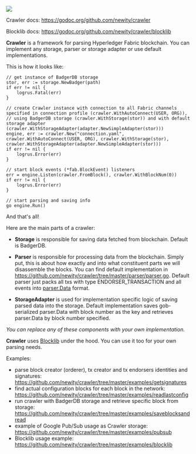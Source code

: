 ![](https://github.com/newity/crawler/workflows/unit-tests/badge.svg)

Crawler docs: https://godoc.org/github.com/newity/crawler

Blocklib docs: https://godoc.org/github.com/newity/crawler/blocklib

**Crawler** is a framework for parsing Hyperledger Fabric blockchain. You can implement any storage, parser or storage adapter or use default implementations. 

This is how it looks like:

    // get instance of BadgerDB storage
    stor, err := storage.NewBadger(path)
    if err != nil {
    	logrus.Fatal(err)
    }
    
    // create Crawler instance with connection to all Fabric channels specified in connection profile (crawler.WithAutoConnect(USER, ORG)),
    // using BadgerDB storage (crawler.WithStorage(stor)) and with default storage adapter (crawler.WithStorageAdapter(adapter.NewSimpleAdapter(stor)))
    engine, err := crawler.New("connection.yaml", crawler.WithAutoConnect(USER, ORG), crawler.WithStorage(stor), crawler.WithStorageAdapter(adapter.NewSimpleAdapter(stor)))
	if err != nil {
		logrus.Error(err)
	}

    // start block events (*fab.BlockEvent) listeners
	err = engine.Listen(crawler.FromBlock(), crawler.WithBlockNum(0))
	if err != nil {
		logrus.Error(err)
	}

    // start parsing and saving info
	go engine.Run()

And that's all!

Here are the main parts of a crawler:

- **Storage** is responsible for saving data fetched from blockchain. Default is BadgerDB. 

- **Parser** is responsible for processing data from the blockchain. Simply put, this is about how exactly and into what constituent parts we will disassemble the blocks. You can find default implementation in https://github.com/newity/crawler/tree/master/parser/parser.go. Default parser just packs all txs with type ENDORSER_TRANSACTION and all events into [parser.Data](https://github.com/newity/crawler/blob/master/parser/models.go#L13) format. 

- **StorageAdapter** is used for implementation specific logic of saving parsed data into the storage. Default implementation saves gob-serialized parser.Data with block number as the key and retrieves parser.Data by block number specified.

_You can replace any of these components with your own implementation._

**Crawler**  uses [Blocklib](https://godoc.org/github.com/newity/crawler/blocklib) under the hood. You can use it too for your own parsing needs. 

Examples: 

- parse block creator (orderer), tx creator and tx endorsers identities and signatures: https://github.com/newity/crawler/tree/master/examples/getsignatures
- find actual configuration blocks for each block in the network: https://github.com/newity/crawler/tree/master/examples/readlastconfig
- run crawler with BadgerDB storage and retrieve specific block from storage: https://github.com/newity/crawler/tree/master/examples/saveblocksandread
- example of Google Pub/Sub usage as Crawler storage: https://github.com/newity/crawler/tree/master/examples/pubsub
- Blocklib usage example: https://github.com/newity/crawler/tree/master/examples/blocklib